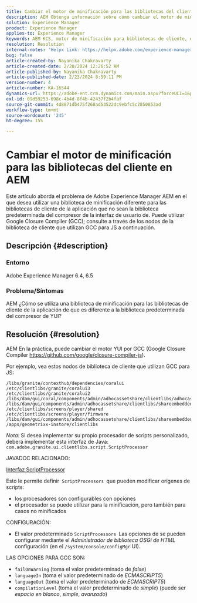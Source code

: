 ```yaml
---
title: Cambiar el motor de minificación para las bibliotecas del cliente en AEM
description: AEM Obtenga información sobre cómo cambiar el motor de minificación para las bibliotecas de cliente en la. Intercambie el motor YUI con el compilador de cierre de Google.
solution: Experience Manager
product: Experience Manager
applies-to: Experience Manager
keywords: AEM KCS, motor de minificación para bibliotecas de cliente, experience manager,, YUI Compressor, GCC, Google Closure Compiler
resolution: Resolution
internal-notes: 'Helpx Link: https://helpx.adobe.com/experience-manager/kb/how-to-change-the-minification-engine-for-client-libraries-in-AEM.html'
bug: false
article-created-by: Nayanika Chakravarty
article-created-date: 2/20/2024 12:26:52 AM
article-published-by: Nayanika Chakravarty
article-published-date: 2/23/2024 8:59:11 PM
version-number: 4
article-number: KA-16544
dynamics-url: https://adobe-ent.crm.dynamics.com/main.aspx?forceUCI=1&pagetype=entityrecord&etn=knowledgearticle&id=0e953abb-86cf-ee11-9079-6045bd006239
exl-id: 09d59253-698c-4b4d-8f4b-42437f2b4faf
source-git-commit: 4d8871db475f268ad53522dc9ebfc5c2850853ad
workflow-type: tm+mt
source-wordcount: '245'
ht-degree: 15%

---
```


# Cambiar el motor de minificación para las bibliotecas del cliente en AEM


Este artículo aborda el problema de Adobe Experience Manager AEM en el que desea utilizar una biblioteca de minificación diferente para las bibliotecas de cliente de la aplicación que no sean la biblioteca predeterminada del compresor de la interfaz de usuario de. Puede utilizar Google Closure Compiler (GCC); consulte a través de los nodos de la biblioteca de cliente que utilizan GCC para JS a continuación.

## Descripción {#description}


### <b>Entorno</b>

Adobe Experience Manager 6.4, 6.5

### <b>Problema/Síntomas</b>

AEM ¿Cómo se utiliza una biblioteca de minificación para las bibliotecas de cliente de la aplicación de que es diferente a la biblioteca predeterminada del compresor de YUI?


## Resolución {#resolution}


AEM En la práctica, puede cambiar el motor YUI por GCC (Google Closure Compiler https://github.com/google/closure-compiler-js).

Por ejemplo, vea estos nodos de biblioteca de cliente que utilizan GCC para JS:


```
/libs/granite/contexthub/dependencies/coralui
/etc/clientlibs/granite/coralui3
/etc/clientlibs/granite/coralui2
/libs/dam/gui/coral/components/admin/adhocassetshare/clientlibs/adhocassetshare
/libs/dam/gui/components/admin/adhocassetshare/clientlibs/shareembedded
/etc/clientlibs/screens/player/shared
/etc/clientlibs/screens/player/firmware
/libs/dam/gui/components/admin/adhocassetshare/clientlibs/shareembeddedpreview
/apps/geometrixx-instore/clientlibs
```


*Nota:* Si desea implementar su propio procesador de scripts personalizado, deberá implementar esta interfaz de Java:
`com.adobe.granite.ui.clientlibs.script.ScriptProcessor`

JAVADOC RELACIONADO:

[Interfaz ScriptProcessor](https://helpx.adobe.com/experience-manager/6-5/sites/developing/using/reference-materials/javadoc/com/adobe/granite/ui/clientlibs/script/ScriptProcessor.html)

Esto le permite definir` ScriptProcessors `que pueden modificar orígenes de scripts:

- los procesadores son configurables con opciones
- el procesador se puede utilizar para la minificación, pero también para casos no minificados


CONFIGURACIÓN:

- El valor predeterminado `ScriptProcessors `Las opciones de se pueden configurar mediante el *Administrador de biblioteca OSGi de HTML* configuración (en el `/system/console/configMgr` UI).


LAS OPCIONES PARA GCC SON:

- `failOnWarning` (toma el valor predeterminado de *false*)
- `languageIn` (toma el valor predeterminado de *ECMASCRIPT5*)
- `languageOut` (toma el valor predeterminado de *ECMASCRIPT5*)
- `compilationLevel` (toma el valor predeterminado de *simple*) (puede ser *espacio en blanco*, *simple*, *avanzado*)
